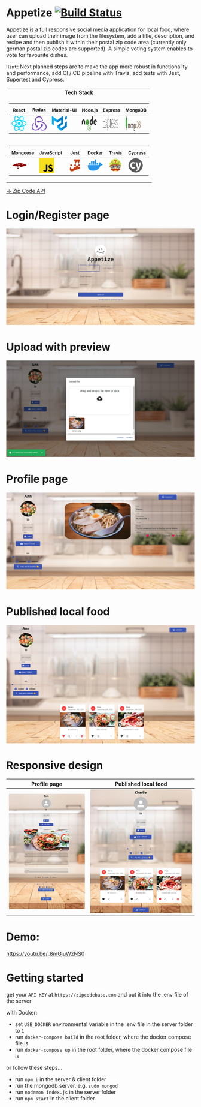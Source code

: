 # Appetize [![Build Status](https://app.travis-ci.com/nik-neg/Appetize.svg?branch=main)](https://app.travis-ci.com/nik-neg/Appetize)

Appetize is a full responsive social media application for local food, where user can upload their image from the filesystem,
add a title, description, and recipe and then publish it within their postal zip code area (currently only german postal zip codes are supported).
A simple voting system enables to vote for favourite dishes.

`Hint`: Next planned steps are to make the app more robust in functionality and performance, add CI / CD pipeline with Travis, add tests with Jest, Supertest and Cypress.

<table>
<tr><th>Tech Stack</th></tr>
<tr><td>

 <sub> React </sub> |<sub>  Redux <sub>| <sub> Material-UI </sub> | <sub> Node.js </sub> | <sub> Express </sub> | <sub> MongoDB </sub> 
|--|--|--|--|--|--
[<img src="https://github.com/nik-neg/appetize/blob/main/.techstack_images/react.svg" alt="drawing" width="40" height="40"/>](https://reactjs.org/) | [<img src="https://raw.githubusercontent.com/devicons/devicon/master/icons/redux/redux-original.svg" alt="redux" width="40" height="40"/>](https://redux.js.org) | [<img src="https://github.com/nik-neg/appetize/blob/main/.techstack_images/material-ui.svg" alt="drawing" width="40" height="40"/>](https://material-ui.com/) | [<img src="https://github.com/nik-neg/appetize/blob/main/.techstack_images/nodejs.svg" alt="drawing" width="40" height="40"/>](https://nodejs.org/en/) | [<img src="https://github.com/nik-neg/appetize/blob/main/.techstack_images/express.svg" alt="drawing" width="40" height="40"/>](https://expressjs.com/) |  [<img src="https://github.com/nik-neg/appetize/blob/main/.techstack_images/mongodb.svg" alt="drawing" width="40" height="40"/>](https://www.mongodb.com/)
</td></tr>
<tr><td>

<sub> Mongoose </sub> | <sub> JavaScript </sub> |  <sub> Jest </sub>  | <sub> Docker </sub>  | <sub> Travis </sub> | <sub> Cypress </sub>
|--|--|--|--|--|--
[<img src="https://github.com/nik-neg/appetize/blob/main/.techstack_images/mongoose.png" alt="drawing" width="40" height="40"/>](https://mongoosejs.com/) | [<img src="https://github.com/nik-neg/appetize/blob/main/.techstack_images/javascript.svg" alt="drawing" width="40" height="40"/>](https://www.javascript.com/) |  [<img src="https://github.com/nik-neg/appetize/blob/main/.techstack_images/jest.svg" alt="drawing" width="40" height="40"/>](https://jestjs.io/)  |  [<img src="https://github.com/nik-neg/appetize/blob/main/.techstack_images/docker.svg" alt="drawing" width="40" height="40"/>](https://www.docker.com/)  | [<img src="https://github.com/nik-neg/appetize/blob/main/.techstack_images/travis.svg" alt="drawing" width="40" height="40"/>](https://www.travis-ci.com/) | [<img src="https://github.com/nik-neg/appetize/blob/main/.techstack_images/cypress.svg" alt="drawing" width="40" height="40"/>](https://www.cypress.io/)
</td></tr>
</table> 
 
<div>
 <a href="https://zipcodebase.com/"> -> Zip Code API</a>
</div>

# Login/Register page
![alt text](https://github.com/nik-neg/Appetize/blob/main/.images/1_login.png)

# Upload with preview
![alt text](https://github.com/nik-neg/Appetize/blob/main/.images/2_dropzone_preview.png)

# Profile page
![alt text](https://github.com/nik-neg/Appetize/blob/main/.images/3_favourite_food.png)

# Published local food
![alt text](https://github.com/nik-neg/Appetize/blob/main/.images/4_area_food.png)
 
# Responsive design
 Profile page             |  Published local food
:-------------------------:|:-------------------------:
![alt text](https://github.com/nik-neg/Appetize/blob/main/.images/3_favourite_food_responsive.png) |  ![alt text](https://github.com/nik-neg/Appetize/blob/main/.images/4_area_food_responsive.png)

# Demo:
https://youtu.be/_8mGjuWzNS0

# Getting started
 
get your `API KEY` at `https://zipcodebase.com` and put it into the .env file of the server
 
with Docker:
 - set `USE_DOCKER` environmental variable in the .env file in the server folder to `1`
 - run `docker-compose build` in the root folder, where the docker compose file is
 - run `docker-compose up` in the root folder, where the docker compose file is

or follow these steps...

- run `npm i` in the server & client folder
- run the mongodb server, e.g. `sudo mongod`
- run `nodemon index.js` in the server folder
- run `npm start` in the client folder
